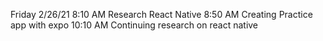 Friday 2/26/21
8:10 AM Research React Native
8:50 AM Creating Practice app with expo
10:10 AM Continuing research on react native
